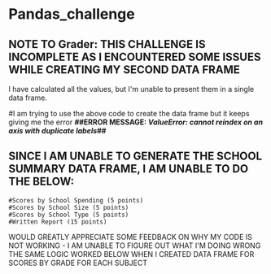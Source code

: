 # Pandas_challenge

## NOTE TO Grader: THIS CHALLENGE IS INCOMPLETE AS I ENCOUNTERED SOME ISSUES WHILE CREATING MY SECOND DATA FRAME ## 

I have calculated all the values, but I'm unable to present them in a single data frame.

#I am trying to use the above code to create the data frame but it keeps giving me the error 
     **##ERROR MESSAGE: *ValueError: cannot reindex on an axis with duplicate labels*##**

## SINCE I AM UNABLE TO GENERATE THE SCHOOL SUMMARY DATA FRAME, I AM UNABLE TO DO THE BELOW: 
    #Scores by School Spending (5 points)
    #Scores by School Size (5 points)
    #Scores by School Type (5 points)
    #Written Report (15 points)

WOULD GREATLY APPRECIATE SOME FEEDBACK ON WHY MY CODE IS NOT WORKING - I AM UNABLE TO FIGURE OUT WHAT I'M DOING WRONG
THE SAME LOGIC WORKED BELOW WHEN I CREATED DATA FRAME FOR SCORES BY GRADE FOR EACH SUBJECT


